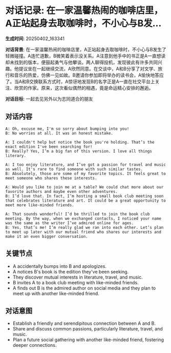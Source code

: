 # 对话记录: 在一家温馨热闹的咖啡店里，A正站起身去取咖啡时，不小心与B发...

**生成时间**: 20250402_163341

**对话背景**: 在一家温馨热闹的咖啡店里，A正站起身去取咖啡时，不小心与B发生了轻微碰撞。A连忙道歉，B微笑着表示没关系。A注意到他手中的书正是A一直想读却未找到的版本，便鼓起勇气与他攀谈。两人聊得投机，发现彼此有许多共同兴趣。他提议坐在一起继续交流，A欣然同意。在交谈中，A和B分享了对文学、旅行和音乐的热爱，仿佛一见如故。B邀请你参加即将举办的读书会，A愉快地答应了。当A和B交换联系方式时，A惊讶地发现B的名字正是A一直在社交平台上关注、欣赏的作家。原来，这次看似偶然的相遇，竟是命运精心安排的邂逅。

**对话目标**: 一起去见另外以为志同道合的朋友

## 对话内容

```
A: Oh, excuse me, I'm so sorry about bumping into you!
B: No worries at all. It was an honest mistake.

A: I couldn't help but notice the book you're holding. That’s the exact edition I've been searching for!
B: Really? Yes, I’m a big fan of this version. I love all things literary.

A: I too enjoy literature, and I’ve got a passion for travel and music as well. It's rare to find someone with such similar tastes.
B: Absolutely, those are some of my favorite topics. It feels great to meet someone who shares these interests.

A: Would you like to join me at a table? We could chat more about our favorite authors and maybe even other adventures.
B: I’d love that. In fact, I’m hosting a small book club meeting soon that celebrates literature and art. It could be a great opportunity to meet more like-minded friends.

A: That sounds wonderful! I’d be thrilled to join the book club meeting. By the way, when we exchanged contacts, I noticed your name was the same as the writer I’ve admired online for ages.
B: Yes, that’s me! I’m really glad we ran into each other. Let’s plan to meet up later with our mutual friend who shares our interests and make it an even bigger conversation.
```

## 关键节点

- A accidentally bumps into B and apologizes.
- A notices B's book is the edition they've been seeking.
- They discover mutual interests in literature, travel, and music.
- B invites A to a book club meeting with like-minded friends.
- A finds out B is the admired author on social media and they plan to meet up with another like-minded friend.

## 对话意图

- Establish a friendly and serendipitous connection between A and B.
- Share and discuss common passions, particularly literature, travel, and music.
- Plan a future social gathering with another like-minded friend, fostering deeper connections.
